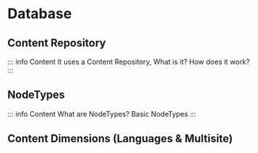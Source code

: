 # Database

## Content Repository
::: info Content
It uses a Content Repository, What is it? How does it work?
:::

## NodeTypes
::: info Content
What are NodeTypes? Basic NodeTypes 
:::

## Content Dimensions (Languages & Multisite)
